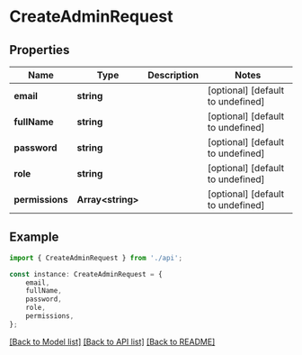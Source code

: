 # CreateAdminRequest


## Properties

Name | Type | Description | Notes
------------ | ------------- | ------------- | -------------
**email** | **string** |  | [optional] [default to undefined]
**fullName** | **string** |  | [optional] [default to undefined]
**password** | **string** |  | [optional] [default to undefined]
**role** | **string** |  | [optional] [default to undefined]
**permissions** | **Array&lt;string&gt;** |  | [optional] [default to undefined]

## Example

```typescript
import { CreateAdminRequest } from './api';

const instance: CreateAdminRequest = {
    email,
    fullName,
    password,
    role,
    permissions,
};
```

[[Back to Model list]](../README.md#documentation-for-models) [[Back to API list]](../README.md#documentation-for-api-endpoints) [[Back to README]](../README.md)
